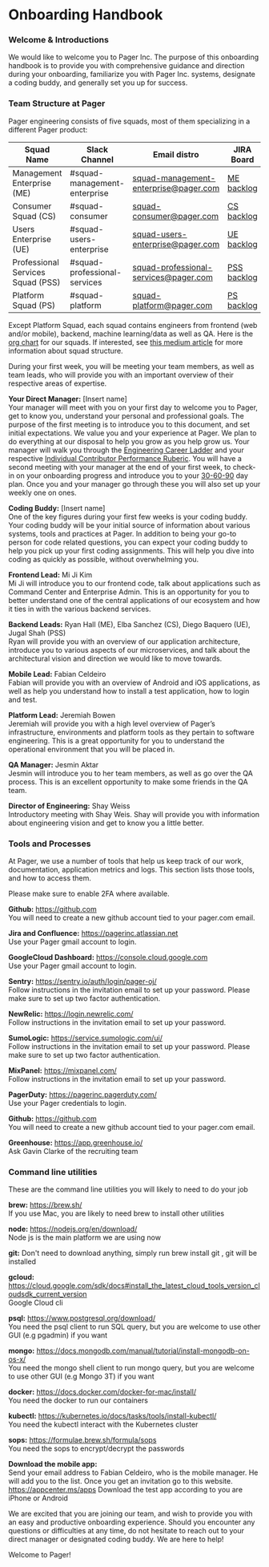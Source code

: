 # Onboarding Handbook

### Welcome & Introductions

We would like to welcome you to Pager Inc. The purpose of this onboarding handbook is to provide you with comprehensive guidance and direction during your onboarding, familiarize you with Pager Inc. systems, designate a coding buddy, and generally set you up for success.

### Team Structure at Pager

Pager engineering consists of five squads, most of them specializing in a different Pager product:

| Squad Name | Slack Channel | Email distro | JIRA Board |
| ----- | ------ | ---- | ---- |
| Management Enterprise (ME) | #squad-management-enterprise | squad-management-enterprise@pager.com | [ME backlog](https://pagerinc.atlassian.net/secure/RapidBoard.jspa?rapidView=64&projectKey=ME&view=planning.nodetail&issueLimit=100) |
| Consumer Squad (CS) | #squad-consumer | squad-consumer@pager.com | [CS backlog](https://pagerinc.atlassian.net/secure/RapidBoard.jspa?rapidView=49&view=planning.nodetail&issueLimit=100) |    
| Users Enterprise (UE) | #squad-users-enterprise | squad-users-enterprise@pager.com | [UE backlog](https://pagerinc.atlassian.net/secure/RapidBoard.jspa?rapidView=79&projectKey=UE&view=planning&selectedIssue=UE-912&epics=visible&issueLimit=100) |    
| Professional Services Squad (PSS) | #squad-professional-services | squad-professional-services@pager.com | [PSS backlog](https://pagerinc.atlassian.net/secure/RapidBoard.jspa?rapidView=87&projectKey=PSS&view=planning&selectedIssue=PSS-18&issueLimit=100) |
| Platform Squad (PS) | #squad-platform | squad-platform@pager.com | [PS backlog](https://pagerinc.atlassian.net/secure/RapidBoard.jspa?rapidView=59&projectKey=PS&view=planning.nodetail&selectedIssue=PS-674&issueLimit=100) |

Except Platform Squad, each squad contains engineers from frontend (web and/or mobile), backend, machine learning/data as well as QA. Here is the [org chart](https://docs.google.com/drawings/d/14hRZNhhM9m_t88lR9jOoqDkvewiQDf3Rc0wW7n3iyDI/edit) for our squads.
If interested, see [this medium article](https://medium.com/scaled-agile-framework/exploring-key-elements-of-spotifys-agile-scaling-model-471d2a23d7ea) for more information about squad structure.

During your first week, you will be meeting your team members, as well as team leads, who will provide you with an important overview of their respective areas of expertise.

**Your Direct Manager:** [Insert name]\
Your manager will meet with you on your first day to welcome you to Pager, get to know you, understand your personal and professional goals. The purpose of the first meeting is to introduce you to this document, and set initial expectations. We value you and your experience at Pager. We plan to do everything at our disposal to help you grow  as you help grow us. Your manager will walk you through the [Engineering Career Ladder](https://docs.google.com/drawings/d/13-xyAbH8qmyRwgQu7hKC-5cnS6VUcb4pmUiMVIeKbYY) and your respective [Individual Contributor Performance Ruberic](https://docs.google.com/spreadsheets/d/1yoCXujJQ07FcHjKGPYO10RJM9nDKRyD9VLeJGpsZgGM/edit?usp=sharing0). You will have a second meeting with your manager at the end of your first week, to check-in on your onboarding progress and introduce you to your [30-60-90](https://docs.google.com/spreadsheets/d/1gQHA8cq6R8VS-mKz2Qe2OwoRHE8hGOsJPph4h9x9EfQ/edit?usp=sharing) day plan. Once you and your manager go through these you will also set up your weekly one on ones. 

**Coding Buddy:** [Insert name]\
One of the key figures during your first few weeks is your coding buddy. Your coding buddy will be your initial source of information about various systems, tools and practices at Pager. In addition to being your go-to person for code related questions, you can expect your coding buddy to help you pick up your first coding assignments. This will help you dive into coding as quickly as possible, without overwhelming you.

**Frontend Lead:** Mi Ji Kim\
Mi Ji will introduce you to our frontend code, talk about applications such as Command Center and Enterprise Admin. This is an opportunity for you to better understand one of the central applications of our ecosystem and how it ties in with the various backend services.

**Backend Leads:** Ryan Hall (ME), Elba Sanchez (CS), Diego Baquero (UE), Jugal Shah (PSS)\
Ryan will provide you with an overview of our application architecture, introduce you to various aspects of our microservices, and talk about the architectural vision and direction we would like to move towards.

**Mobile Lead:** Fabian Celdeiro\
Fabian will provide you with an overview of Android and iOS applications, as well as help you understand how to install a test application, how to login and test.

**Platform Lead:** Jeremiah Bowen\
Jeremiah will provide you with a high level overview of Pager’s infrastructure, environments and platform tools as they pertain to software engineering. This is a great opportunity for you to understand the operational environment that you will be placed in.

**QA Manager:** Jesmin Aktar\
Jesmin will introduce you to her team members, as well as go over the QA process. This is an excellent opportunity to make some friends in the QA team.

**Director of Engineering:** Shay Weiss\
Introductory meeting with Shay Weis. Shay will provide you with information about engineering vision and get to know you a little better.

### Tools and Processes

At Pager, we use a number of tools that help us keep track of our work, documentation, application metrics and logs. This section lists those tools, and how to access them.

Please make sure to enable 2FA where available.

**Github:** <https://github.com>\
You will need to create a new github account tied to your pager.com email.

**Jira and Confluence:** <https://pagerinc.atlassian.net>\
Use your Pager gmail account to login.

**GoogleCloud Dashboard:** <https://console.cloud.google.com>\
Use your Pager gmail account to login.

**Sentry:** <https://sentry.io/auth/login/pager-oj/>\
Follow instructions in the invitation email to set up your password. Please make sure to set up two factor authentication.

**NewRelic:** <https://login.newrelic.com/>\
Follow instructions in the invitation email to set up your password.

**SumoLogic:** <https://service.sumologic.com/ui/>\
Follow instructions in the invitation email to set up your password. Please make sure to set up two factor authentication.

**MixPanel:** <https://mixpanel.com/>\
Follow instructions in the invitation email to set up your password.

**PagerDuty:** <https://pagerinc.pagerduty.com/>\
Use your Pager credentials to login.

**Github:** <https://github.com>\
You will need to create a new github account tied to your pager.com email.

**Greenhouse:** <https://app.greenhouse.io/>\
Ask Gavin Clarke of the recruiting team


### Command line utilities

These are the command line utilities you will likely to need to do your job

**brew:** <https://brew.sh/>\
If you use Mac, you are likely to need brew to install other utilities

**node:** <https://nodejs.org/en/download/>\
Node js is the main platform we are using now

**git:**
Don't need to download anything, simply run brew install git , git will be installed

**gcloud:** <https://cloud.google.com/sdk/docs#install_the_latest_cloud_tools_version_cloudsdk_current_version>\
Google Cloud cli

**psql:** <https://www.postgresql.org/download/>\
You need the psql client to run SQL query, but you are welcome to use other GUI (e.g pgadmin) if you want

**mongo:** <https://docs.mongodb.com/manual/tutorial/install-mongodb-on-os-x/>\
You need the mongo shell client to run mongo query, but you are welcome to use other GUI (e.g Mongo 3T) if you want

**docker:** <https://docs.docker.com/docker-for-mac/install/>\
You need the docker to run our containers

**kubectl:** <https://kubernetes.io/docs/tasks/tools/install-kubectl/>\
You need the kubectl interact with the Kubernetes cluster

**sops:** <https://formulae.brew.sh/formula/sops>\
You need the sops  to encrypt/decrypt the passwords


**Download the mobile app:**\
Send your email address to Fabian Celdeiro, who is the mobile manager.
He will add you to the list. Once you get an invitation go to this website. https://appcenter.ms/apps
Download the test app according to you are iPhone or Android


We are excited that you are joining our team, and wish to provide you with an easy and productive onboarding experience. Should you encounter any questions or difficulties at any time, do not hesitate to reach out to your direct manager or designated coding buddy. We are here to help!

Welcome to Pager!
